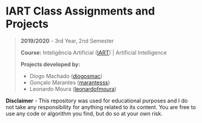 # IART Class Assignments and Projects

> **2019/2020** - 3rd Year, 2nd Semester
>
> **Course:** Inteligência Artificial ([IART](https://sigarra.up.pt/feup/pt/ucurr_geral.ficha_uc_view?pv_ocorrencia_id=436449)) | Artificial Intelligence
>
> **Projects developed by:** 
> - Diogo Machado ([diogosmac](https://github.com/diogosmac))
> - Gonçalo Marantes ([marantesss](https://github.com/marantesss))
> - Leonardo Moura ([leonardofmoura](https://github.com/leonardofmoura))


**Disclaimer** - This repository was used for educational purposes and I do not take any responsibility for anything related to its content. You are free to use any code or algorithm you find, but do so at your own risk.

